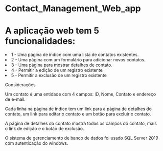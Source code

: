 # Contact_Management_Web_app
# A aplicação web tem 5 funcionalidades:

<li> 1 - Uma página de índice com uma lista de contatos existentes.</li>

<li> 2 - Uma página com um formulário para adicionar novos contatos.</li>

<li>3 - Uma página para mostrar detalhes de contato.</li>

<li>4 - Permitir a edição de um registro existente</li>

<li>5 - Permitir a exclusão de um registro existente</li>

Considerações

Um contato é uma entidade com 4 campos: ID, Nome, Contato e endereço de e-mail.

Cada linha na página de índice tem um link para a página de detalhes do contato, um link para editar o contato e um botão para excluir o contato.

A página de detalhes do contato mostra todos os campos do contato, mais o link de edição e o botão de exclusão.

O sistema de gerenciamento de banco de dados foi usado SQL Server 2019 com autenticação do windows.

